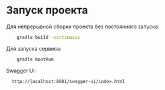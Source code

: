 # Запуск проекта

Для непрерывной сборки проекта без постоянного запуска:

```bash
    gradle build -continuous
```

Для запуска сервиса:

```bash
    gradle bootRun
```

Swagger UI:

```bash
  http://localhost:8081/swagger-ui/index.html
```
